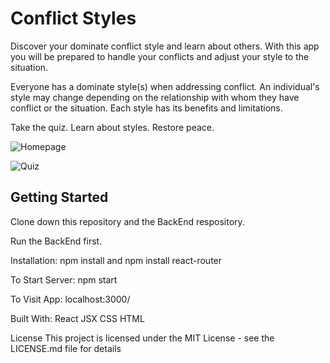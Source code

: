 <h1>Conflict Styles</h1>

Discover your dominate conflict style and learn about others. With this app you will be prepared to handle your conflicts and adjust your style to the situation.  

Everyone has a dominate style(s) when addressing conflict. An individual's style may change depending on the relationship with whom they have conflict or the situation. Each style has its benefits and limitations. 

Take the quiz. Learn about styles. Restore peace. 

![Homepage](/Users/mmilius/Desktop/Development/Mod4/finalFrontend/conflict-styles-quiz/public/conflict.homepage.png)

![Quiz](/Users/mmilius/Desktop/Development/Mod4/finalFrontend/conflict-styles-quiz/public/conflict.quiz.png)


<h2>Getting Started</h2>
Clone down this repository and the BackEnd respository. 

Run the BackEnd first. 

Installation:
npm install and npm install react-router

To Start Server:
npm start

To Visit App:
localhost:3000/


Built With:
React
JSX
CSS
HTML

License
This project is licensed under the MIT License - see the LICENSE.md file for details
